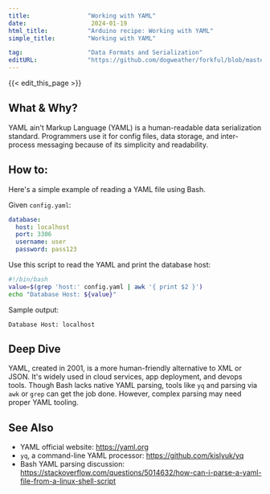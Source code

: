 ```yaml
---
title:                "Working with YAML"
date:                  2024-01-19
html_title:           "Arduino recipe: Working with YAML"
simple_title:         "Working with YAML"

tag:                  "Data Formats and Serialization"
editURL:              "https://github.com/dogweather/forkful/blob/master/content/en/bash/working-with-yaml.md"
---
```


{{< edit_this_page >}}

## What & Why?
YAML ain't Markup Language (YAML) is a human-readable data serialization standard. Programmers use it for config files, data storage, and inter-process messaging because of its simplicity and readability.

## How to:
Here's a simple example of reading a YAML file using Bash. 

Given `config.yaml`:
```yaml
database:
  host: localhost
  port: 3306
  username: user
  password: pass123
```

Use this script to read the YAML and print the database host:

```Bash
#!/bin/bash
value=$(grep 'host:' config.yaml | awk '{ print $2 }')
echo "Database Host: ${value}"
```

Sample output:
```
Database Host: localhost
```

## Deep Dive
YAML, created in 2001, is a more human-friendly alternative to XML or JSON. It's widely used in cloud services, app deployment, and devops tools. Though Bash lacks native YAML parsing, tools like `yq` and parsing via `awk` or `grep` can get the job done. However, complex parsing may need proper YAML tooling.

## See Also
- YAML official website: https://yaml.org
- `yq`, a command-line YAML processor: https://github.com/kislyuk/yq
- Bash YAML parsing discussion: https://stackoverflow.com/questions/5014632/how-can-i-parse-a-yaml-file-from-a-linux-shell-script
